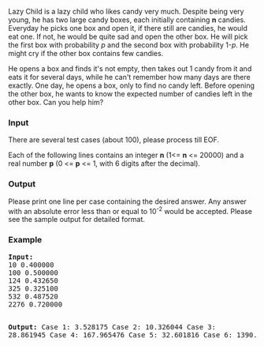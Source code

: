 <p>Lazy Child is a lazy child who likes candy very much. Despite being very young, he has two large candy boxes, each initially containing <strong>n</strong> candies. Everyday he picks one box and open it, if there still are candies, he would eat one. If not, he would be quite sad and open the other box. He will pick the first box with probability <em>p</em> and the second box with probability 1-<em>p</em>. He might cry if the other box contains few candies.</p>
<p>He opens a box and finds it's not empty, then takes out 1 candy from it and eats it for several days, while he can't remember how many days are there exactly. One day, he opens a box, only to find no candy left. Before opening the other box, he wants to know the expected number of candies left in the other box. Can you help him?</p>
<h3>Input</h3>
<p>There are several test cases (about 100), please process till EOF.</p>
<p>Each of the following lines contains an integer <strong>n</strong> (1&lt;= <strong>n</strong> &lt;= 20000) and a real number <strong>p</strong> (0 &lt;= <strong>p</strong> &lt;= 1, with 6 digits after the decimal).</p>
<h3>Output</h3>
<p>Please print one line per case containing the desired answer. Any answer with an absolute error less than or equal to 10<sup>-2</sup> would be accepted. Please see the sample output for detailed format.</p>
<h3>Example</h3>
<pre><strong>Input:</strong>
10 0.400000
100 0.500000
124 0.432650
325 0.325100
532 0.487520
2276 0.720000

<strong>Output:</strong>
Case 1: 3.528175
Case 2: 10.326044
Case 3: 28.861945
Case 4: 167.965476
Case 5: 32.601816
Case 6: 1390.500000
</pre>
